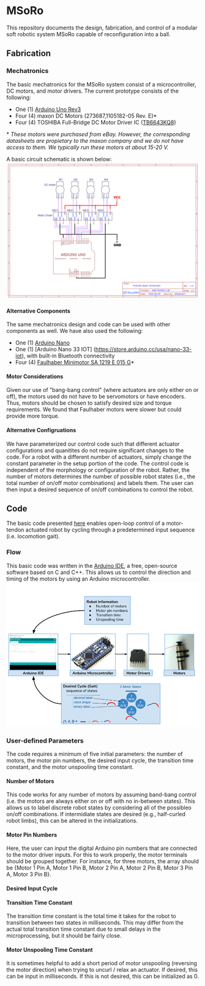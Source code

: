 # MSoRo
This repository documents the design, fabrication, and control of a modular soft robotic system MSoRo capable of reconfiguration into a ball. 

## Fabrication

### Mechatronics
The basic mechatronics for the MSoRo system consist of a microcontroller, DC motors, and motor drivers. The current prototype consists of the following:
- One (1) [Arduino Uno Rev3](https://store.arduino.cc/usa/arduino-uno-rev3)
- Four (4) maxon DC Motors (273687,1105182-05 Rev. E)*
- Four (4) TOSHIBA Full-Bridge DC Motor Driver IC ([TB6643KQ8](https://toshiba.semicon-storage.com/ap-en/semiconductor/product/motor-driver-ics/brushed-dc-motor-driver-ics/detail.TB6643KQ.html))

\*  *These motors were purchased from eBay. However, the corresponding datasheets are propietary to the maxon company and we do not have access to them. We typically run these motors at about 15-20 V.* 

A basic circuit schematic is shown below:
![test](MSoRo_Schematic.png)

#### Alternative Components
The same mechatronics design and code can be used with other components as well. We have also used the following:
- One (1) [Arduino Nano](https://store.arduino.cc/usa/arduino-nano)
- One (1) [Arduino Nano 33 IOT] (https://store.arduino.cc/usa/nano-33-iot), with built-in Bluetooth connectivity
- Four (4) [Faulhaber Minimotor SA 1219 E 015 G](https://www.faulhaber.com/en/products/series/1219g/)*

#### Motor Considerations
Given our use of "bang-bang control" (where actuators are only either on or off), the motors used do not have to be servomotors or have encoders. Thus, motors should be chosen to satisfy desired size and torque requirements. We found that Faulhaber motors were slower but could provide more torque. 

#### Alternative Configruations
We have parameterized our control code such that different actuator configurations and quanitites do not require significant changes to the code. For a robot with a different number of actuators, simply change the constant parameter in the setup portion of the code. The control code is independent of the morphology or configuration of the robot. Rather, the number of motors determines the number of possible robot states (i.e., the total number of on/off motor combinations) and labels them. The user can then input a desired sequence of on/off combinations to control the robot.

## Code
The basic code presented [here](BasicMSoRo.ino) enables open-loop control of a motor-tendon actuated robot by cycling through a predetermined input sequence (i.e. locomotion gait). 

### Flow
This basic code was written in the [Arduino IDE](https://www.arduino.cc/en/main/software), a free, open-source software based on C and C++. This allows us to control the direction and timing of the motors by using an Arduino microcontroller.
![flow](Flowchart.png)

### User-defined Parameters
The code requires a minimum of five initial parameters: the number of motors, the motor pin numbers, the desired input cycle, the transition time constant, and the motor unspooling time constant. 
#### Number of Motors
This code works for any number of motors by assuming band-bang control (i.e. the motors are always either on or off with no in-between states). This allows us to label discrete robot states by considering all of the possibleo on/off combinations. If intermidiate states are desired (e.g., half-curled robot limbs), this can be altered in the initializations. 
#### Motor Pin Numbers
Here, the user can input the digital Arduino pin numbers that are connected to the motor driver inputs. For this to work properly, the motor terminals should be grouped together. For instance, for three motors, the array should be {Motor 1 Pin A, Motor 1 Pin B, Motor 2 Pin A, Motor 2 Pin B, Motor 3 Pin A, Motor 3 Pin B}.
#### Desired Input Cycle
#### Transition Time Constant
The transition time constant is the total time it takes for the robot to transition between two states in milliseconds. This may differ from the actual total transition time constant due to small delays in the microprocessing, but it should be fairly close. 
#### Motor Unspooling Time Constant
It is sometimes helpful to add a short period of motor unspooling (reversing the motor direction) when trying to uncurl / relax an actuator. If desired, this can be input in milliseconds. If this is not desired, this can be initialized as 0. 

